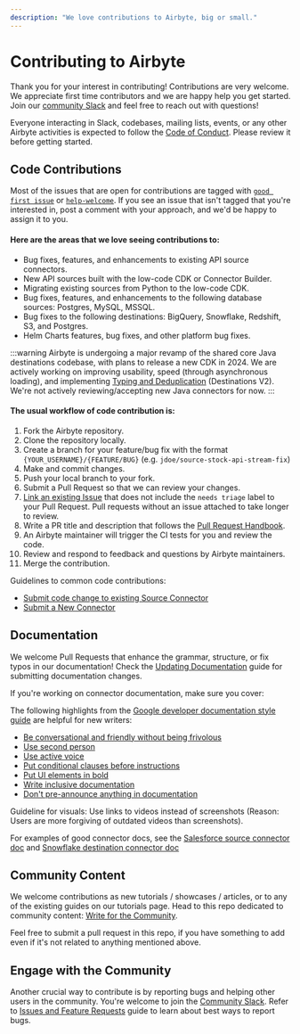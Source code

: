 ```yaml
---
description: "We love contributions to Airbyte, big or small."
---
```


# Contributing to Airbyte

Thank you for your interest in contributing! Contributions are very welcome.
We appreciate first time contributors and we are happy help you get started. Join our [community Slack](https://slack.airbyte.io) and feel free to reach out with questions!

Everyone interacting in Slack, codebases, mailing lists, events, or any other Airbyte activities is expected to follow the [Code of Conduct](../community/code-of-conduct.md). Please review it before getting started.

## Code Contributions

Most of the issues that are open for contributions are tagged with [`good first issue`]( https://github.com/airbytehq/airbyte/issues?q=is%3Aopen+is%3Aissue+label%3A%22good%20first%20issue%22 ) or [`help-welcome`](https://github.com/airbytehq/airbyte/issues?q=is%3Aopen+is%3Aissue+label%3Ahelp-welcome).
If you see an issue that isn't tagged that you're interested in, post a comment with your approach, and we'd be happy to assign it to you.


#### Here are the areas that we love seeing contributions to:

- Bug fixes, features, and enhancements to existing API source connectors.
- New API sources built with the low-code CDK or Connector Builder.
- Migrating existing sources from Python to the low-code CDK.
- Bug fixes, features, and enhancements to the following database sources: Postgres, MySQL, MSSQL.
- Bug fixes to the following destinations: BigQuery, Snowflake, Redshift, S3, and Postgres.
- Helm Charts features, bug fixes, and other platform bug fixes.

:::warning
Airbyte is undergoing a major revamp of the shared core Java destinations codebase, with plans to release a new CDK in 2024.
We are actively working on improving usability, speed (through asynchronous loading), and implementing [Typing and Deduplication](/using-airbyte/core-concepts/typing-deduping) (Destinations V2).
We're not actively reviewing/accepting new Java connectors for now.
:::

#### The usual workflow of code contribution is:

1. Fork the Airbyte repository.
2. Clone the repository locally.
3. Create a branch for your feature/bug fix with the format `{YOUR_USERNAME}/{FEATURE/BUG}` (e.g. `jdoe/source-stock-api-stream-fix`)
4. Make and commit changes.
5. Push your local branch to your fork.
6. Submit a Pull Request so that we can review your changes.
7. [Link an existing Issue](https://docs.github.com/en/issues/tracking-your-work-with-issues/linking-a-pull-request-to-an-issue) that does not include the `needs triage` label to your Pull Request. Pull requests without an issue attached to take longer to review.
8. Write a PR title and description that follows the [Pull Request Handbook](./resources/pull-requests-handbook.md).
9. An Airbyte maintainer will trigger the CI tests for you and review the code.
10. Review and respond to feedback and questions by Airbyte maintainers.
11. Merge the contribution.

Guidelines to common code contributions:

- [Submit code change to existing Source Connector](change-cdk-connector.md)
- [Submit a New Connector](submit-new-connector.md)

## Documentation

We welcome Pull Requests that enhance the grammar, structure, or fix typos in our documentation! Check the [Updating Documentation](writing-docs.md) guide for submitting documentation changes.

If you're working on connector documentation, make sure you cover:

The following highlights from the [Google developer documentation style guide](https://developers.google.com/style) are helpful for new writers:

- [Be conversational and friendly without being frivolous](https://developers.google.com/style/tone)
- [Use second person](https://developers.google.com/style/person)
- [Use active voice](https://developers.google.com/style/voice)
- [Put conditional clauses before instructions](https://developers.google.com/style/clause-order)
- [Put UI elements in bold](https://developers.google.com/style/ui-elements)
- [Write inclusive documentation](https://developers.google.com/style/inclusive-documentation)
- [Don't pre-announce anything in documentation](https://developers.google.com/style/future)

Guideline for visuals: Use links to videos instead of screenshots (Reason: Users are more forgiving of outdated videos than screenshots).

For examples of good connector docs, see the [Salesforce source connector doc](https://docs.airbyte.com/integrations/sources/salesforce) and [Snowflake destination connector doc](https://docs.airbyte.com/integrations/destinations/snowflake)

## Community Content

We welcome contributions as new tutorials / showcases / articles, or to any of the existing guides on our tutorials page. Head to this repo dedicated to community content: [Write for the Community](https://github.com/airbytehq/write-for-the-community).

Feel free to submit a pull request in this repo, if you have something to add even if it's not related to anything mentioned above.

## Engage with the Community

Another crucial way to contribute is by reporting bugs and helping other users in the community. You're welcome to join the [Community Slack](https://slack.airbyte.io). Refer to [Issues and Feature Requests](issues-and-requests.md) guide to learn about best ways to report bugs.
